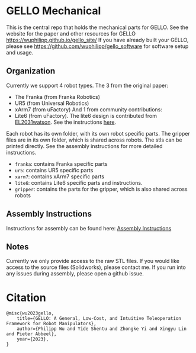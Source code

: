 # GELLO Mechanical
This is the central repo that holds the mechanical parts for GELLO. See the website for the paper and other resources for GELLO https://wuphilipp.github.io/gello_site/
If you have already built your GELLO, please see https://github.com/wuphilipp/gello_software for software setup and usage.

## Organization

Currently we support 4 robot types. The 3 from the original paper:
 * The Franka (from Franka Robotics)
 * UR5 (from Universal Robotics)
 * xArm7 (from uFactory)
And 1 from community contributions:
 * Lite6 (from uFactory). The lite6 design is contributed from [EL2031watson](https://twitter.com/EL2031watson). See the instructions [here](./lite6/README.md).

Each robot has its own folder, with its own robot specific parts. The gripper files are in its own folder, which is shared across robots.
The stls can be printed directly. See the assembly instructions for more detailed instructions.
 * `franka`: contains Franka specific parts
 * `ur5`: contains UR5 specific parts
 * `xarm7`: contains xArm7 specific parts
 * `lite6`: contains Lite6 specific parts and instructions.
 * `gripper`: contains the parts for the gripper, which is also shared across robots

## Assembly Instructions
Instructions for assembly can be found here: [Assembly Instructions](https://docs.google.com/document/d/1pzV8LDIGZh6zq8z-ZyKjUZ1ISkdCQctfu_05-ZY95eg/edit?usp=sharing)

## Notes
Currently we only provide access to the raw STL files. If you would like access to the source files (Solidworks), please contact me.
If you run into any issues during assembly, please open a github issue.

# Citation

```
@misc{wu2023gello,
    title={GELLO: A General, Low-Cost, and Intuitive Teleoperation Framework for Robot Manipulators},
    author={Philipp Wu and Yide Shentu and Zhongke Yi and Xingyu Lin and Pieter Abbeel},
    year={2023},
}
```

